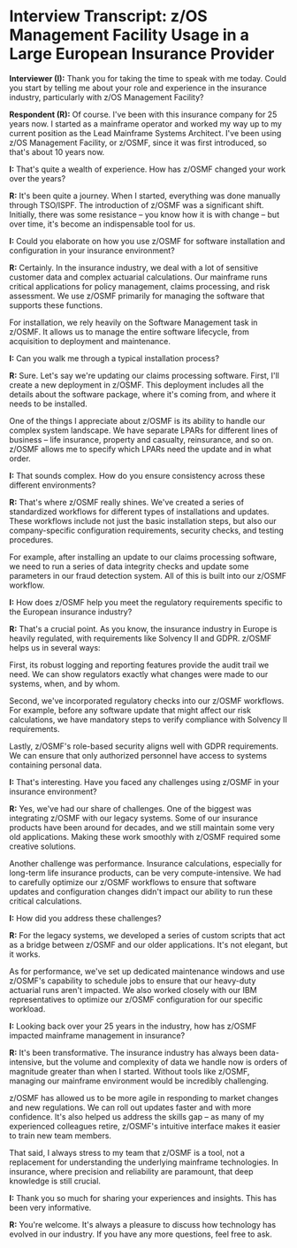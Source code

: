 # Interview Transcript: z/OS Management Facility Usage in a Large European Insurance Provider

**Interviewer (I):** Thank you for taking the time to speak with me today. Could you start by telling me about your role and experience in the insurance industry, particularly with z/OS Management Facility?

**Respondent (R):** Of course. I've been with this insurance company for 25 years now. I started as a mainframe operator and worked my way up to my current position as the Lead Mainframe Systems Architect. I've been using z/OS Management Facility, or z/OSMF, since it was first introduced, so that's about 10 years now.

**I:** That's quite a wealth of experience. How has z/OSMF changed your work over the years?

**R:** It's been quite a journey. When I started, everything was done manually through TSO/ISPF. The introduction of z/OSMF was a significant shift. Initially, there was some resistance – you know how it is with change – but over time, it's become an indispensable tool for us.

**I:** Could you elaborate on how you use z/OSMF for software installation and configuration in your insurance environment?

**R:** Certainly. In the insurance industry, we deal with a lot of sensitive customer data and complex actuarial calculations. Our mainframe runs critical applications for policy management, claims processing, and risk assessment. We use z/OSMF primarily for managing the software that supports these functions.

For installation, we rely heavily on the Software Management task in z/OSMF. It allows us to manage the entire software lifecycle, from acquisition to deployment and maintenance.

**I:** Can you walk me through a typical installation process?

**R:** Sure. Let's say we're updating our claims processing software. First, I'll create a new deployment in z/OSMF. This deployment includes all the details about the software package, where it's coming from, and where it needs to be installed.

One of the things I appreciate about z/OSMF is its ability to handle our complex system landscape. We have separate LPARs for different lines of business – life insurance, property and casualty, reinsurance, and so on. z/OSMF allows me to specify which LPARs need the update and in what order.

**I:** That sounds complex. How do you ensure consistency across these different environments?

**R:** That's where z/OSMF really shines. We've created a series of standardized workflows for different types of installations and updates. These workflows include not just the basic installation steps, but also our company-specific configuration requirements, security checks, and testing procedures.

For example, after installing an update to our claims processing software, we need to run a series of data integrity checks and update some parameters in our fraud detection system. All of this is built into our z/OSMF workflow.

**I:** How does z/OSMF help you meet the regulatory requirements specific to the European insurance industry?

**R:** That's a crucial point. As you know, the insurance industry in Europe is heavily regulated, with requirements like Solvency II and GDPR. z/OSMF helps us in several ways:

First, its robust logging and reporting features provide the audit trail we need. We can show regulators exactly what changes were made to our systems, when, and by whom.

Second, we've incorporated regulatory checks into our z/OSMF workflows. For example, before any software update that might affect our risk calculations, we have mandatory steps to verify compliance with Solvency II requirements.

Lastly, z/OSMF's role-based security aligns well with GDPR requirements. We can ensure that only authorized personnel have access to systems containing personal data.

**I:** That's interesting. Have you faced any challenges using z/OSMF in your insurance environment?

**R:** Yes, we've had our share of challenges. One of the biggest was integrating z/OSMF with our legacy systems. Some of our insurance products have been around for decades, and we still maintain some very old applications. Making these work smoothly with z/OSMF required some creative solutions.

Another challenge was performance. Insurance calculations, especially for long-term life insurance products, can be very compute-intensive. We had to carefully optimize our z/OSMF workflows to ensure that software updates and configuration changes didn't impact our ability to run these critical calculations.

**I:** How did you address these challenges?

**R:** For the legacy systems, we developed a series of custom scripts that act as a bridge between z/OSMF and our older applications. It's not elegant, but it works.

As for performance, we've set up dedicated maintenance windows and use z/OSMF's capability to schedule jobs to ensure that our heavy-duty actuarial runs aren't impacted. We also worked closely with our IBM representatives to optimize our z/OSMF configuration for our specific workload.

**I:** Looking back over your 25 years in the industry, how has z/OSMF impacted mainframe management in insurance?

**R:** It's been transformative. The insurance industry has always been data-intensive, but the volume and complexity of data we handle now is orders of magnitude greater than when I started. Without tools like z/OSMF, managing our mainframe environment would be incredibly challenging.

z/OSMF has allowed us to be more agile in responding to market changes and new regulations. We can roll out updates faster and with more confidence. It's also helped us address the skills gap – as many of my experienced colleagues retire, z/OSMF's intuitive interface makes it easier to train new team members.

That said, I always stress to my team that z/OSMF is a tool, not a replacement for understanding the underlying mainframe technologies. In insurance, where precision and reliability are paramount, that deep knowledge is still crucial.

**I:** Thank you so much for sharing your experiences and insights. This has been very informative.

**R:** You're welcome. It's always a pleasure to discuss how technology has evolved in our industry. If you have any more questions, feel free to ask.

